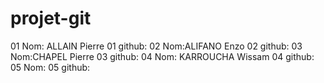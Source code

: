 # projet-git
01 Nom: ALLAIN Pierre
01 github:
02 Nom:ALIFANO Enzo
02 github:
03 Nom:CHAPEL Pierre
03 github:
04 Nom: KARROUCHA Wissam
04 github:
05 Nom:
05 github: